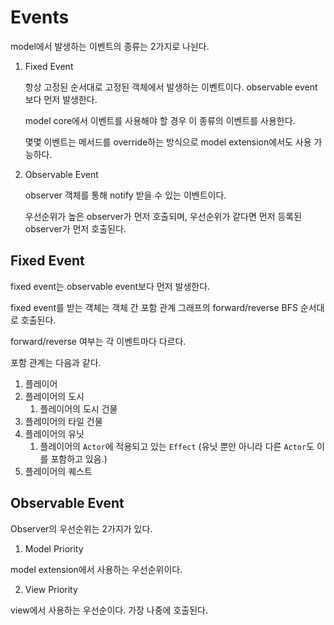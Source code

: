 # Events

model에서 발생하는 이벤트의 종류는 2가지로 나뉜다.

1. Fixed Event

    항상 고정된 순서대로 고정된 객체에서 발생하는 이벤트이다. observable event보다 먼저 발생한다.

    model core에서 이벤트를 사용해야 할 경우 이 종류의 이벤트를 사용한다.

    몇몇 이벤트는 메서드를 override하는 방식으로 model extension에서도 사용 가능하다.

2. Observable Event

    observer 객체를 통해 notify 받을 수 있는 이벤트이다.

    우선순위가 높은 observer가 먼저 호출되며, 우선순위가 같다면 먼저 등록된 observer가 먼저 호출된다.

## Fixed Event

fixed event는 observable event보다 먼저 발생한다.

fixed event를 받는 객체는 객체 간 포함 관계 그래프의 forward/reverse BFS 순서대로 호출된다.

forward/reverse 여부는 각 이벤트마다 다르다.

포함 관계는 다음과 같다.

1. 플레이어
  1. 플레이어의 도시
     1. 플레이어의 도시 건물
  2. 플레이어의 타일 건물
  3. 플레이어의 유닛
     1. 플레이어의 `Actor`에 적용되고 있는 `Effect` (유닛 뿐만 아니라 다른 `Actor`도 이를 포함하고 있음.)
  4. 플레이어의 퀘스트

## Observable Event

Observer의 우선순위는 2가지가 있다.

1. Model Priority

  model extension에서 사용하는 우선순위이다.

2. View Priority

  view에서 사용하는 우선순이다. 가장 나중에 호출된다.
